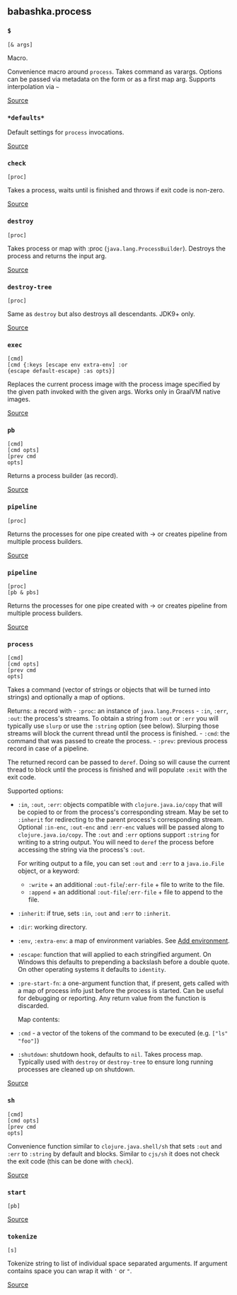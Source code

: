 ## babashka.process
### `$`
<code>[& args]</code><br>

Macro.


Convenience macro around `process`. Takes command as varargs. Options can
  be passed via metadata on the form or as a first map arg. Supports
  interpolation via `~`

[Source](https://github.com/babashka/process/blob/master/src/babashka/process.cljc#L427-L456)
### `*defaults*`

Default settings for `process` invocations.

[Source](https://github.com/babashka/process/blob/master/src/babashka/process.cljc#L191-L195)
### `check`
<code>[proc]</code><br>

Takes a process, waits until is finished and throws if exit code is non-zero.

[Source](https://github.com/babashka/process/blob/master/src/babashka/process.cljc#L92-L106)
### `destroy`
<code>[proc]</code><br>

Takes process or map
  with :proc (`java.lang.ProcessBuilder`). Destroys the process and
  returns the input arg.

[Source](https://github.com/babashka/process/blob/master/src/babashka/process.cljc#L147-L153)
### `destroy-tree`
<code>[proc]</code><br>

Same as `destroy` but also destroys all descendants. JDK9+ only.

[Source](https://github.com/babashka/process/blob/master/src/babashka/process.cljc#L157-L164)
### `exec`
<code>[cmd]</code><br>
<code>[cmd {:keys [escape env extra-env] :or {escape default-escape} :as opts}]</code><br>

Replaces the current process image with the process image specified
  by the given path invoked with the given args. Works only in GraalVM
  native images.

[Source](https://github.com/babashka/process/blob/master/src/babashka/process.cljc#L482-L503)
### `pb`
<code>[cmd]</code><br>
<code>[cmd opts]</code><br>
<code>[prev cmd opts]</code><br>

Returns a process builder (as record).

[Source](https://github.com/babashka/process/blob/master/src/babashka/process.cljc#L253-L263)
### `pipeline`
<code>[proc]</code><br>

Returns the processes for one pipe created with -> or creates
  pipeline from multiple process builders.

[Source](https://github.com/babashka/process/blob/master/src/babashka/process.cljc#L374-L380)
### `pipeline`
<code>[proc]</code><br>
<code>[pb & pbs]</code><br>

Returns the processes for one pipe created with -> or creates
  pipeline from multiple process builders.

[Source](https://github.com/babashka/process/blob/master/src/babashka/process.cljc#L381-L408)
### `process`
<code>[cmd]</code><br>
<code>[cmd opts]</code><br>
<code>[prev cmd opts]</code><br>

Takes a command (vector of strings or objects that will be turned
  into strings) and optionally a map of options.

  Returns: a record with
    - `:proc`: an instance of `java.lang.Process`
    - `:in`, `:err`, `:out`: the process's streams. To obtain a string from
      `:out` or `:err` you will typically use `slurp` or use the `:string`
      option (see below). Slurping those streams will block the current thread
      until the process is finished.
    - `:cmd`: the command that was passed to create the process.
    - `:prev`: previous process record in case of a pipeline.

  The returned record can be passed to `deref`. Doing so will cause the current
  thread to block until the process is finished and will populate `:exit` with
  the exit code.

  Supported options:
   - `:in`, `:out`, `:err`: objects compatible with `clojure.java.io/copy` that
      will be copied to or from the process's corresponding stream. May be set
      to `:inherit` for redirecting to the parent process's corresponding
      stream. Optional `:in-enc`, `:out-enc` and `:err-enc` values will
      be passed along to `clojure.java.io/copy`.
      The `:out` and `:err` options support `:string` for writing to a string
      output. You will need to `deref` the process before accessing the string
      via the process's `:out`.


      For writing output to a file, you can set `:out` and `:err` to a `java.io.File` object, or a keyword:
      - `:write` + an additional `:out-file`/`:err-file` + file to write to the file.
      - `:append` + an additional `:out-file`/`:err-file` + file to append to the file.

   - `:inherit`: if true, sets `:in`, `:out` and `:err` to `:inherit`.
   - `:dir`: working directory.
   - `:env`, `:extra-env`: a map of environment variables. See [Add environment](/README.md#add-environment).
   - `:escape`: function that will applied to each stringified argument. On
      Windows this defaults to prepending a backslash before a double quote. On
      other operating systems it defaults to `identity`.
   - `:pre-start-fn`: a one-argument function that, if present, gets called with a 
      map of process info just before the process is started. Can be useful for debugging 
      or reporting. Any return value from the function is discarded.

      Map contents:
   - `:cmd` - a vector of the tokens of the command to be executed (e.g. `["ls" "foo"]`)
   - `:shutdown`: shutdown hook, defaults to `nil`. Takes process
      map. Typically used with `destroy` or `destroy-tree` to ensure long
      running processes are cleaned up on shutdown.

[Source](https://github.com/babashka/process/blob/master/src/babashka/process.cljc#L273-L371)
### `sh`
<code>[cmd]</code><br>
<code>[cmd opts]</code><br>
<code>[prev cmd opts]</code><br>

Convenience function similar to `clojure.java.shell/sh` that sets
  `:out` and `:err` to `:string` by default and blocks. Similar to
  `cjs/sh` it does not check the exit code (this can be done with
  `check`).

[Source](https://github.com/babashka/process/blob/master/src/babashka/process.cljc#L458-L472)
### `start`
<code>[pb]</code><br>

[Source](https://github.com/babashka/process/blob/master/src/babashka/process.cljc#L410-L414)
### `tokenize`
<code>[s]</code><br>

Tokenize string to list of individual space separated arguments.
  If argument contains space you can wrap it with `'` or `"`.

[Source](https://github.com/babashka/process/blob/master/src/babashka/process.cljc#L12-L59)
